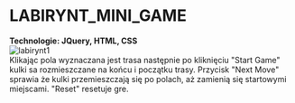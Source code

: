 ﻿# LABIRYNT_MINI_GAME
<b> Technologie: JQuery, HTML, CSS </b> <br/> 
![labirynt1](https://user-images.githubusercontent.com/122048598/214629296-d7317a9c-3a10-4de2-b02d-66b1cc92eecb.PNG) <br/>
Klikając pola wyznaczana jest trasa następnie po kliknięciu "Start Game" kulki sa rozmieszczane na końcu i początku trasy. Przycisk "Next Move" sprawia że kulki przemieszczają się po polach, aż zamienią się startowymi miejscami. "Reset" resetuje gre.

